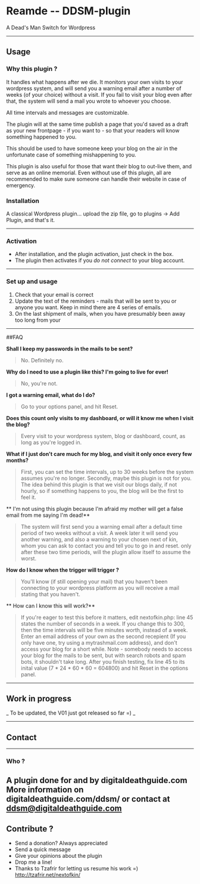 # Reamde -- DDSM-plugin
A Dead's Man Switch for Wordpress 

----
## Usage

### Why this plugin ?
 It handles what happens after we die. It monitors your own visits to your wordpress system, and will send you a warning email after a number of weeks (of your choice) without a visit. If you fail to visit your blog even after that, the system will send a mail you wrote to whoever you choose.

All time intervals and messages are customizable.
 
The plugin will at the same time publish a page that you'd saved as a draft as your new frontpage - if you want to - so that your readers will know something happened to you.

This should be used to have someone keep your blog on the air in the unfortunate case of something mishappening to you.
 
This plugin is also useful for those that want their blog to out-live them, and serve as an online memorial. Even without use of this plugin, all are recommended to make sure someone can handle their website in case of emergency.

### Installation
A classical Wordpress plugin... upload the zip file, go to plugins -> Add Plugin, and that's it.

----
### Activation

* After installation, and the plugin activation, just check in the box.
* The plugin then activates if you _do not connect_ to your blog account. 

----
### Set up and usage
1. Check that your email is correct
2. Update the text of the reminders - mails that will be sent to you or anyone you want. Keep in mind there are 4 series of emails. 
3. On the last shipment of mails, when you have presumably been away too long from your 

----
##FAQ
 

**Shall I keep my passwords in the mails to be sent?**
> No. Definitely no.

**Why do I need to use a plugin like this? I'm going to live for ever!**
> No, you're not.

**I got a warning email, what do I do?**
> Go to your options panel, and hit Reset.

**Does this count only visits to my dashboard, or will it know me when I visit the blog?**
> Every visit to your wordpress system, blog or dashboard, count, as long as you're logged in.

**What if I just don't care much for my blog, and visit it only once every few months?**
> First, you can set the time intervals, up to 30 weeks before the system assumes you're no longer. Secondly, maybe this plugin is not for you. The idea behind this plugin is that we visit our blogs daily, if not hourly, so if something happens to you, the blog will be the first to feel it.

** I'm not using this plugin because I'm afraid my mother will get a false email from me saying I'm dead!**
> The system will first send you a warning email after a default time period of two weeks without a visit. A week later it will send you another warning, and also a warning to your chosen next of kin, whom you can ask to contact you and tell you to go in and reset. only after these two time periods, will the plugin allow itself to assume the worst.

**How do I know when the trigger will trigger ?**
> You'll know (if still opening your mail) that you haven't been connecting to your wordpress platform as you will receive a mail stating that you haven't.

** How can I know this will work?**
> If you're eager to test this before it matters, edit nextofkin.php: line 45 states the number of seconds in a week. If you change this to 300, then the time intervals will be five minutes worth, instead of a week. Enter an email address of your own as the second recepient (If you only have one, try using a mytrashmail.com address), and don't access your blog for a short while. Note - somebody needs to access your blog for the mails to be sent, but with search robots and spam bots, it shouldn't take long. After you finish testing, fix line 45 to its inital value (7 * 24 * 60 * 60 = 604800) and hit Reset in the options panel.


----
## Work in progress

_ To be updated, the V01 just got released so far =) _

----
## Contact
----
### Who ?
A plugin done for and by digitaldeathguide.com
More information on digitaldeathguide.com/ddsm/ or contact at ddsm@digitaldeathguide.com
----
## Contribute ?

+ Send a donation? Always appreciated 
+ Send a quick message
+ Give your opinions about the plugin
+ Drop me a line!
+ Thanks to Tzafrir for letting us resume his work =) 
http://tzafrir.net/nextofkin/